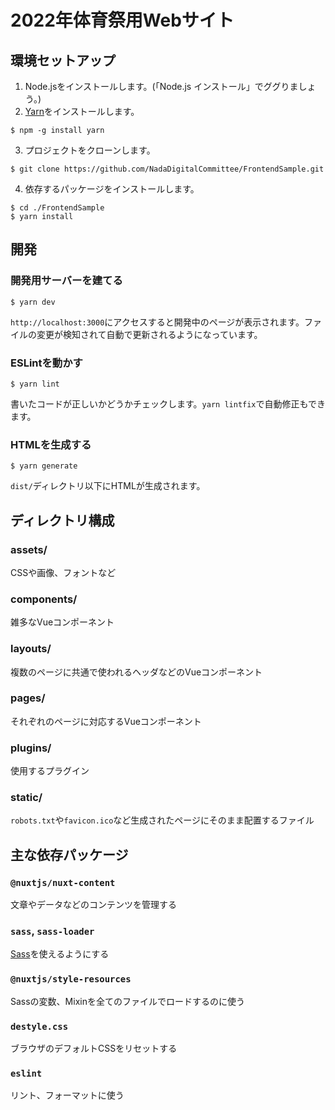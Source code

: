 # 2022年体育祭用Webサイト

## 環境セットアップ
1. Node.jsをインストールします。(「Node.js インストール」でググりましょう。)
2. [Yarn](https://yarnpkg.com)をインストールします。
```shell
$ npm -g install yarn
```
3. プロジェクトをクローンします。
```shell
$ git clone https://github.com/NadaDigitalCommittee/FrontendSample.git
```
4. 依存するパッケージをインストールします。
```shell
$ cd ./FrontendSample
$ yarn install
```

## 開発
### 開発用サーバーを建てる
```shell
$ yarn dev
```
`http://localhost:3000`にアクセスすると開発中のページが表示されます。ファイルの変更が検知されて自動で更新されるようになっています。

### ESLintを動かす
```shell
$ yarn lint
```
書いたコードが正しいかどうかチェックします。`yarn lintfix`で自動修正もできます。

### HTMLを生成する
```shell
$ yarn generate
```
`dist/`ディレクトリ以下にHTMLが生成されます。

## ディレクトリ構成

### assets/
CSSや画像、フォントなど

### components/
雑多なVueコンポーネント

### layouts/
複数のページに共通で使われるヘッダなどのVueコンポーネント

### pages/
それぞれのページに対応するVueコンポーネント

### plugins/
使用するプラグイン

### static/
`robots.txt`や`favicon.ico`など生成されたページにそのまま配置するファイル

## 主な依存パッケージ
### `@nuxtjs/nuxt-content`
文章やデータなどのコンテンツを管理する

### `sass`, `sass-loader`
[Sass](https://sass-lang.com)を使えるようにする

### `@nuxtjs/style-resources`
Sassの変数、Mixinを全てのファイルでロードするのに使う

### `destyle.css`
ブラウザのデフォルトCSSをリセットする

### `eslint`
リント、フォーマットに使う
